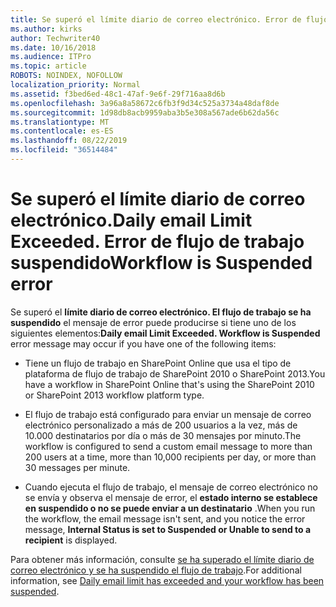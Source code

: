 ```yaml
---
title: Se superó el límite diario de correo electrónico. Error de flujo de trabajo suspendido
ms.author: kirks
author: Techwriter40
ms.date: 10/16/2018
ms.audience: ITPro
ms.topic: article
ROBOTS: NOINDEX, NOFOLLOW
localization_priority: Normal
ms.assetid: f3bed6ed-48c1-47af-9e6f-29f716aa8d6b
ms.openlocfilehash: 3a96a8a58672c6fb3f9d34c525a3734a48daf8de
ms.sourcegitcommit: 1d98db8acb9959aba3b5e308a567ade6b62da56c
ms.translationtype: MT
ms.contentlocale: es-ES
ms.lasthandoff: 08/22/2019
ms.locfileid: "36514484"
---
```

# <a name="daily-email-limit-exceeded-workflow-is-suspended-error"></a><span data-ttu-id="c0d41-103">Se superó el límite diario de correo electrónico.</span><span class="sxs-lookup"><span data-stu-id="c0d41-103">Daily email Limit Exceeded.</span></span> <span data-ttu-id="c0d41-104">Error de flujo de trabajo suspendido</span><span class="sxs-lookup"><span data-stu-id="c0d41-104">Workflow is Suspended error</span></span>

 <span data-ttu-id="c0d41-105">Se superó el **límite diario de correo electrónico. El flujo de trabajo se ha suspendido** el mensaje de error puede producirse si tiene uno de los siguientes elementos:</span><span class="sxs-lookup"><span data-stu-id="c0d41-105">**Daily email Limit Exceeded. Workflow is Suspended** error message may occur if you have one of the following items:</span></span> 
  
- <span data-ttu-id="c0d41-106">Tiene un flujo de trabajo en SharePoint Online que usa el tipo de plataforma de flujo de trabajo de SharePoint 2010 o SharePoint 2013.</span><span class="sxs-lookup"><span data-stu-id="c0d41-106">You have a workflow in SharePoint Online that's using the SharePoint 2010 or SharePoint 2013 workflow platform type.</span></span>
    
- <span data-ttu-id="c0d41-107">El flujo de trabajo está configurado para enviar un mensaje de correo electrónico personalizado a más de 200 usuarios a la vez, más de 10.000 destinatarios por día o más de 30 mensajes por minuto.</span><span class="sxs-lookup"><span data-stu-id="c0d41-107">The workflow is configured to send a custom email message to more than 200 users at a time, more than 10,000 recipients per day, or more than 30 messages per minute.</span></span>
    
- <span data-ttu-id="c0d41-108">Cuando ejecuta el flujo de trabajo, el mensaje de correo electrónico no se envía y observa el mensaje de error, el **estado interno se establece en suspendido o no se puede enviar a un destinatario** .</span><span class="sxs-lookup"><span data-stu-id="c0d41-108">When you run the workflow, the email message isn't sent, and you notice the error message, **Internal Status is set to Suspended or Unable to send to a recipient** is displayed.</span></span> 
    
<span data-ttu-id="c0d41-109">Para obtener más información, consulte [se ha superado el límite diario de correo electrónico y se ha suspendido el flujo de trabajo](https://go.microsoft.com/fwlink/?Linkid=2031137).</span><span class="sxs-lookup"><span data-stu-id="c0d41-109">For additional information, see [Daily email limit has exceeded and your workflow has been suspended](https://go.microsoft.com/fwlink/?Linkid=2031137).</span></span>
  

